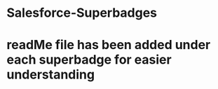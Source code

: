 # Salesforce-Superbadges

# readMe file has been added under each superbadge for easier understanding

